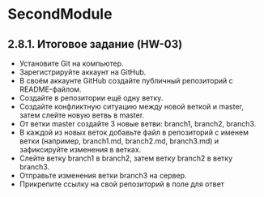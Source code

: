 # SecondModule

## 2.8.1. Итоговое задание (HW-03)
* Установите Git на компьютер.
* Зарегистрируйте аккаунт на GitHub.
* В своём аккаунте GitHub создайте публичный репозиторий с README-файлом.
* Создайте в репозитории ещё одну ветку.
* Создайте конфликтную ситуацию между новой веткой и master, затем слейте новую ветвь в master.
* От ветки master создайте 3 новые ветви: branch1, branch2, branch3.
* В каждой из новых веток добавьте файл в репозиторий с именем ветки (например, branch1.md, branch2.md, branch3.md) и зафиксируйте изменения в ветках.
* Слейте ветку branch1 в branch2, затем ветку branch2 в ветку branch3.
* Отправьте изменения ветки branch3 на сервер.
* Прикрепите ссылку на свой репозиторий в поле для ответ
